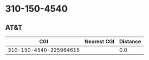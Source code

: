 # 310-150-4540
## AT&T


| CGI | Nearest CGI | Distance |
|-----|-------------|----------|
| 310-150-4540-225964615 |  | 0.0 |
